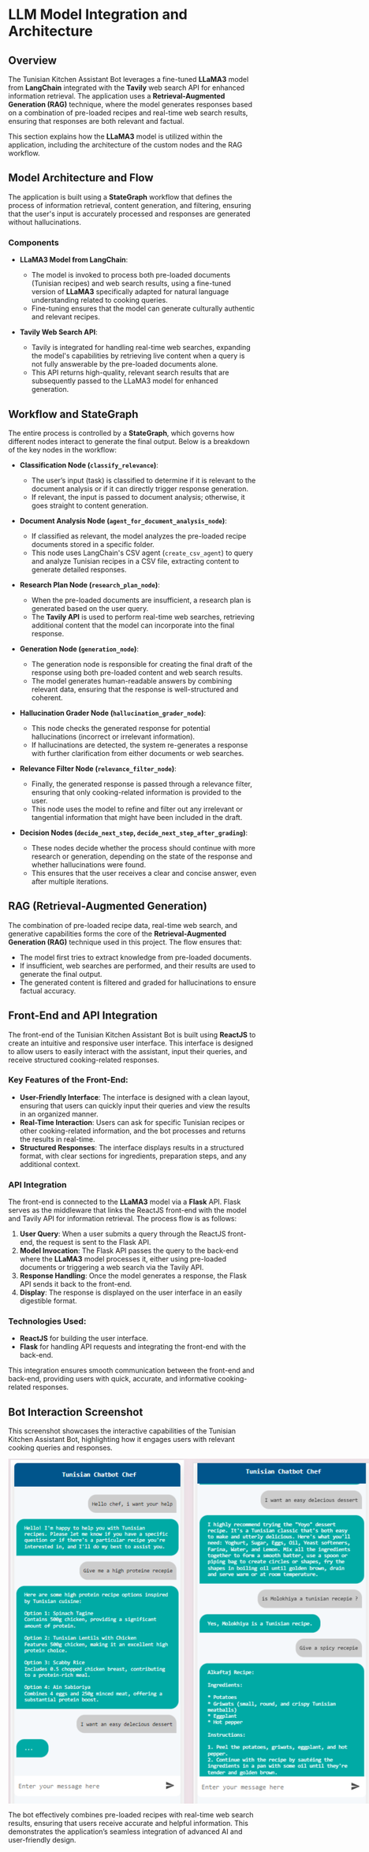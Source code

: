 # LLM Model Integration and Architecture

## Overview
The Tunisian Kitchen Assistant Bot leverages a fine-tuned **LLaMA3** model from **LangChain** integrated with the **Tavily** web search API for enhanced information retrieval. The application uses a **Retrieval-Augmented Generation (RAG)** technique, where the model generates responses based on a combination of pre-loaded recipes and real-time web search results, ensuring that responses are both relevant and factual.

This section explains how the **LLaMA3** model is utilized within the application, including the architecture of the custom nodes and the RAG workflow.

## Model Architecture and Flow
The application is built using a **StateGraph** workflow that defines the process of information retrieval, content generation, and filtering, ensuring that the user's input is accurately processed and responses are generated without hallucinations.

### Components

- **LLaMA3 Model from LangChain**:
  - The model is invoked to process both pre-loaded documents (Tunisian recipes) and web search results, using a fine-tuned version of **LLaMA3** specifically adapted for natural language understanding related to cooking queries.
  - Fine-tuning ensures that the model can generate culturally authentic and relevant recipes.

- **Tavily Web Search API**:
  - Tavily is integrated for handling real-time web searches, expanding the model's capabilities by retrieving live content when a query is not fully answerable by the pre-loaded documents alone.
  - This API returns high-quality, relevant search results that are subsequently passed to the LLaMA3 model for enhanced generation.

## Workflow and StateGraph
The entire process is controlled by a **StateGraph**, which governs how different nodes interact to generate the final output. Below is a breakdown of the key nodes in the workflow:

- **Classification Node (`classify_relevance`)**:
  - The user’s input (task) is classified to determine if it is relevant to the document analysis or if it can directly trigger response generation.
  - If relevant, the input is passed to document analysis; otherwise, it goes straight to content generation.

- **Document Analysis Node (`agent_for_document_analysis_node`)**:
  - If classified as relevant, the model analyzes the pre-loaded recipe documents stored in a specific folder.
  - This node uses LangChain's CSV agent (`create_csv_agent`) to query and analyze Tunisian recipes in a CSV file, extracting content to generate detailed responses.

- **Research Plan Node (`research_plan_node`)**:
  - When the pre-loaded documents are insufficient, a research plan is generated based on the user query.
  - The **Tavily API** is used to perform real-time web searches, retrieving additional content that the model can incorporate into the final response.

- **Generation Node (`generation_node`)**:
  - The generation node is responsible for creating the final draft of the response using both pre-loaded content and web search results.
  - The model generates human-readable answers by combining relevant data, ensuring that the response is well-structured and coherent.

- **Hallucination Grader Node (`hallucination_grader_node`)**:
  - This node checks the generated response for potential hallucinations (incorrect or irrelevant information).
  - If hallucinations are detected, the system re-generates a response with further clarification from either documents or web searches.

- **Relevance Filter Node (`relevance_filter_node`)**:
  - Finally, the generated response is passed through a relevance filter, ensuring that only cooking-related information is provided to the user.
  - This node uses the model to refine and filter out any irrelevant or tangential information that might have been included in the draft.

- **Decision Nodes (`decide_next_step`, `decide_next_step_after_grading`)**:
  - These nodes decide whether the process should continue with more research or generation, depending on the state of the response and whether hallucinations were found.
  - This ensures that the user receives a clear and concise answer, even after multiple iterations.

## RAG (Retrieval-Augmented Generation)
The combination of pre-loaded recipe data, real-time web search, and generative capabilities forms the core of the **Retrieval-Augmented Generation (RAG)** technique used in this project. The flow ensures that:
- The model first tries to extract knowledge from pre-loaded documents.
- If insufficient, web searches are performed, and their results are used to generate the final output.
- The generated content is filtered and graded for hallucinations to ensure factual accuracy.

## Front-End and API Integration

The front-end of the Tunisian Kitchen Assistant Bot is built using **ReactJS** to create an intuitive and responsive user interface. This interface is designed to allow users to easily interact with the assistant, input their queries, and receive structured cooking-related responses. 

### Key Features of the Front-End:
- **User-Friendly Interface**: The interface is designed with a clean layout, ensuring that users can quickly input their queries and view the results in an organized manner.
- **Real-Time Interaction**: Users can ask for specific Tunisian recipes or other cooking-related information, and the bot processes and returns the results in real-time.
- **Structured Responses**: The interface displays results in a structured format, with clear sections for ingredients, preparation steps, and any additional context.

### API Integration
The front-end is connected to the **LLaMA3** model via a **Flask** API. Flask serves as the middleware that links the ReactJS front-end with the model and Tavily API for information retrieval. The process flow is as follows:

1. **User Query**: When a user submits a query through the ReactJS front-end, the request is sent to the Flask API.
2. **Model Invocation**: The Flask API passes the query to the back-end where the **LLaMA3** model processes it, either using pre-loaded documents or triggering a web search via the Tavily API.
3. **Response Handling**: Once the model generates a response, the Flask API sends it back to the front-end.
4. **Display**: The response is displayed on the user interface in an easily digestible format.

### Technologies Used:
- **ReactJS** for building the user interface.
- **Flask** for handling API requests and integrating the front-end with the back-end.

This integration ensures smooth communication between the front-end and back-end, providing users with quick, accurate, and informative cooking-related responses.

## Bot Interaction Screenshot

This screenshot showcases the interactive capabilities of the Tunisian Kitchen Assistant Bot, highlighting how it engages users with relevant cooking queries and responses.
<div style="display: flex; justify-content: space-around;">
    <img src="./img.png" alt="Bot Screenshot 1" width="400" height="700"/>
    <img src="./img_1.png" alt="Bot Screenshot 2" width="400" height="700" />
</div>

The bot effectively combines pre-loaded recipes with real-time web search results, ensuring that users receive accurate and helpful information. This demonstrates the application’s seamless integration of advanced AI and user-friendly design.

